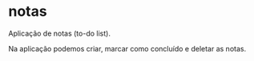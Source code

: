 # notas

Aplicação de notas (to-do list).

Na aplicação podemos criar, marcar como concluído e deletar as notas.
